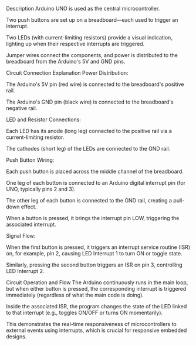 Description
Arduino UNO is used as the central microcontroller.

Two push buttons are set up on a breadboard—each used to trigger an interrupt.

Two LEDs (with current-limiting resistors) provide a visual indication, lighting up when their respective interrupts are triggered.

Jumper wires connect the components, and power is distributed to the breadboard from the Arduino's 5V and GND pins.

Circuit Connection Explanation
Power Distribution:

The Arduino's 5V pin (red wire) is connected to the breadboard's positive rail.

The Arduino's GND pin (black wire) is connected to the breadboard's negative rail.

LED and Resistor Connections:

Each LED has its anode (long leg) connected to the positive rail via a current-limiting resistor.

The cathodes (short leg) of the LEDs are connected to the GND rail.

Push Button Wiring:

Each push button is placed across the middle channel of the breadboard.

One leg of each button is connected to an Arduino digital interrupt pin (for UNO, typically pins 2 and 3).

The other leg of each button is connected to the GND rail, creating a pull-down effect.

When a button is pressed, it brings the interrupt pin LOW, triggering the associated interrupt.

Signal Flow:

When the first button is pressed, it triggers an interrupt service routine (ISR) on, for example, pin 2, causing LED Interrupt 1 to turn ON or toggle state.

Similarly, pressing the second button triggers an ISR on pin 3, controlling LED Interrupt 2.

Circuit Operation and Flow
The Arduino continuously runs in the main loop, but when either button is pressed, the corresponding interrupt is triggered immediately (regardless of what the main code is doing).

Inside the associated ISR, the program changes the state of the LED linked to that interrupt (e.g., toggles ON/OFF or turns ON momentarily).

This demonstrates the real-time responsiveness of microcontrollers to external events using interrupts, which is crucial for responsive embedded designs.
